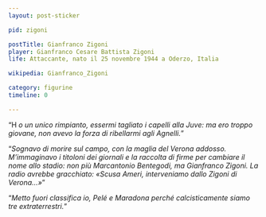 ```yaml
---
layout: post-sticker

pid: zigoni

postTitle: Gianfranco Zigoni
player: Gianfranco Cesare Battista Zigoni
life: Attaccante, nato il 25 novembre 1944 a Oderzo, Italia

wikipedia: Gianfranco_Zigoni

category: figurine
timeline: 0

---
```

“H _o un unico rimpianto, essermi tagliato i capelli alla Juve: ma ero troppo giovane, non avevo la forza di ribellarmi agli Agnelli._”

“_Sognavo di morire sul campo, con la maglia del Verona addosso. M’immaginavo i titoloni dei giornali e la raccolta di firme per cambiare il nome allo stadio: non più Marcantonio Bentegodi, ma Gianfranco Zigoni. La radio avrebbe gracchiato: «Scusa Ameri, interveniamo dallo Zigoni di Verona…»_”

“_Metto fuori classifica io, Pelé e Maradona perché calcisticamente siamo tre extraterrestri._”

